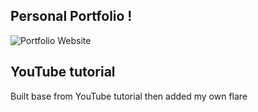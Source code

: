 ## Personal Portfolio !

![Portfolio Website](https://i.ibb.co/WgPMpts/image.png)

## YouTube tutorial

Built base from YouTube tutorial then added my own flare
